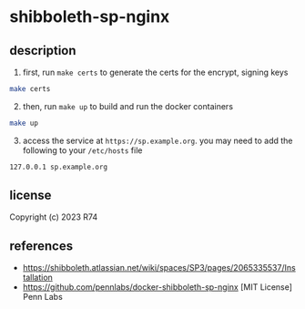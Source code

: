 # shibboleth-sp-nginx

## description

1. first, run `make certs` to generate the certs for the encrypt, signing keys
```bash
make certs
```

2. then, run `make up` to build and run the docker containers
```bash
make up
```

3. access the service at `https://sp.example.org`. you may need to add the following to your `/etc/hosts` file
```bash
127.0.0.1 sp.example.org
```

## license
Copyright (c) 2023 R74


## references
- https://shibboleth.atlassian.net/wiki/spaces/SP3/pages/2065335537/Installation
- https://github.com/pennlabs/docker-shibboleth-sp-nginx [MIT License] Penn Labs